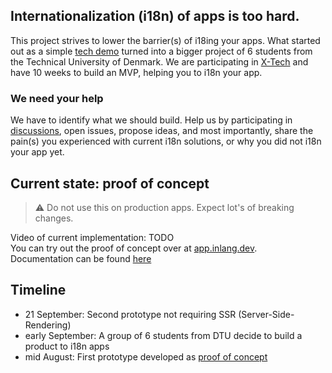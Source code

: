## Internationalization (i18n) of apps is too hard.

This project strives to lower the barrier(s) of i18ing your apps. What started out as a simple [tech demo](https://www.youtube.com/watch?v=6xzbc6QYzDs) turned into a bigger project of 6 students from the Technical University of Denmark. We are participating in [X-Tech](https://www.entrepreneurship.dtu.dk/education/x-tech-entrepreneurship) and have 10 weeks to build an MVP, helping you to i18n your app.

### We need your help
We have to identify what we should build. Help us by participating in [discussions](https://github.com/samuelstroschein/inlang/discussions), open issues, propose ideas, and most importantly, share the pain(s) you experienced with current i18n solutions, or why you did not i18n your app yet.

## Current state: proof of concept

> :warning:	Do not use this on production apps. Expect lot's of breaking changes. 

Video of current implementation: TODO  
You can try out the proof of concept over at [app.inlang.dev](https://app.inlang.dev).  
Documentation can be found [here](https://samuelstroschein.notion.site/Website-e53a3ce4798943febb00010128e64dc7)


## Timeline

- 21 September: Second prototype not requiring SSR (Server-Side-Rendering)
- early September: A group of 6 students from DTU decide to build a product to i18n apps 
- mid August: First prototype developed as [proof of concept](https://www.youtube.com/watch?v=6xzbc6QYzDs)
